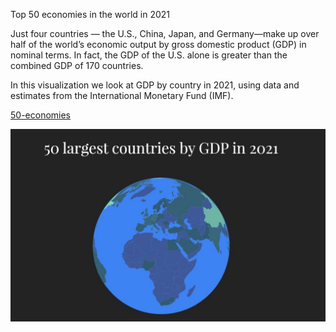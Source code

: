 
Top 50 economies in the world in 2021

Just four countries — the U.S., China, Japan, and Germany—make up over half of the world’s economic output by gross domestic product (GDP) in nominal terms. In fact, the GDP of the U.S. alone is greater than the combined GDP of 170 countries.

In this visualization we look at GDP by country in 2021, using data and estimates from the International Monetary Fund (IMF).

[50-economies](https://recreatorus.github.io/50-economies/index.html 'watch demo')

![scan](50-economies.jpg)
